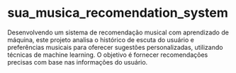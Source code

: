 # sua_musica_recomendation_system
Desenvolvendo um sistema de recomendação musical com aprendizado de máquina, este projeto analisa o histórico de escuta do usuário e preferências musicais para oferecer sugestões personalizadas, utilizando técnicas de machine learning. O objetivo é fornecer recomendações precisas com base nas informações do usuário.
